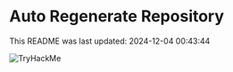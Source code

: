 # Auto Regenerate Repository

This README was last updated: 2024-12-04 00:43:44

 ![TryHackMe](https://tryhackme.com/badge/533634)